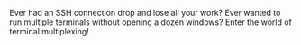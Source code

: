 Ever had an SSH connection drop and lose all your work?
Ever wanted to run multiple terminals without opening a dozen windows?
Enter the world of terminal multiplexing!